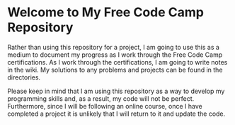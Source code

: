 # Welcome to My Free Code Camp Repository

Rather than using this repository for a project, I am going to use this as a medium to document my progress as I work through the Free Code Camp certifications. As I work through the certifications, I am going to write notes in the wiki. My solutions to any problems and projects can be found in the directories.

Please keep in mind that I am using this repository as a way to develop my programming skills and, as a result, my code will not be perfect. Furthermore, since I will be following an online course, once I have completed a project it is unlikely that I will return to it and update the code.  
